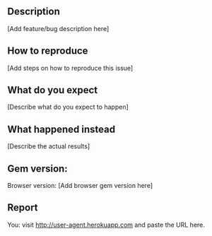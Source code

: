 ## Description

[Add feature/bug description here]

## How to reproduce

[Add steps on how to reproduce this issue]

## What do you expect

[Describe what do you expect to happen]

## What happened instead

[Describe the actual results]

## Gem version:

Browser version: [Add browser gem version here]

## Report

You: visit <http://user-agent.herokuapp.com> and paste the URL here.
